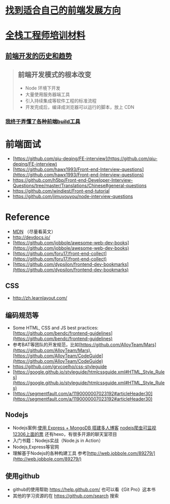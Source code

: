# [找到适合自己的前端发展方向](http://www.zhangxinxu.com/wordpress/2016/08/find-own-frontend-direction/)
# [全栈工程师培训材料](https://github.com/ruanyf/jstraining)
## [前端开发的历史和趋势](https://github.com/ruanyf/jstraining/blob/master/docs/history.md)
> ## 前端开发模式的根本改变
>  - Node 环境下开发
>  - 大量使用服务器端工具
>  - 引入持续集成等软件工程的标准流程
>  - 开发完成后，编译成浏览器可以运行的脚本，放上 CDN

### [我终于弄懂了各种前端build工具](https://www.sdk.cn/news/5412)

# 前端面试

- [https://github.com/qiu-deqing/FE-interview](https://github.com/qiu-deqing/FE-interview)
- [https://github.com/hawx1993/Front-end-Interview-questions](https://github.com/hawx1993/Front-end-Interview-questions)
- https://github.com/h5bp/Front-end-Developer-Interview-Questions/tree/master/Translations/Chinese#general-questions
- https://github.com/windiest/Front-end-tutorial
- https://github.com/jimuyouyou/node-interview-questions



# Reference
- [MDN](https://developer.mozilla.org/en-US/)  （尽量看英文）
- http://devdocs.io/
- [https://github.com/jobbole/awesome-web-dev-books](https://github.com/jobbole/awesome-web-dev-books)
- [https://github.com/foru17/front-end-collect](https://github.com/foru17/front-end-collect)
- [https://github.com/dypsilon/frontend-dev-bookmarks](https://github.com/dypsilon/frontend-dev-bookmarks)

## CSS
 - http://zh.learnlayout.com/

## 编码规范等
- Some HTML, CSS and JS best practices: [https://github.com/bendc/frontend-guidelines](https://github.com/bendc/frontend-guidelines)
- 参考BAT等团队的开发规范，比如[https://github.com/AlloyTeam/Mars](https://github.com/AlloyTeam/Mars),[https://github.com/AlloyTeam/CodeGuide](https://github.com/AlloyTeam/CodeGuide)
- https://github.com/grvcoelho/css-styleguide
- [https://google.github.io/styleguide/htmlcssguide.xml#HTML_Style_Rules](https://google.github.io/styleguide/htmlcssguide.xml#HTML_Style_Rules)
- [https://segmentfault.com/a/1190000007023192#articleHeader30](https://segmentfault.com/a/1190000007023192#articleHeader30)

## Nodejs
- Nodejs案例:[使用 Express + MongoDB 搭建多人博客](https://github.com/nswbmw/N-blog)  [nodejs爬虫可监视12306上面的票](https://github.com/Froguard/wt) 还有hexo，有很多开源的聊天室项目
- 入门书籍：Nodejs实战（Node.js in Action）
- Nodejs,Express等官网
- 理解基于Nodejs的各种构建工具 参考[http://web.jobbole.com/89279/](http://web.jobbole.com/89279/)

## 使用github
- github的使用帮助 https://help.github.com/  也可以看《Git Pro》这本书
- 其他的学习资源的在 https://github.com/search 搜索
